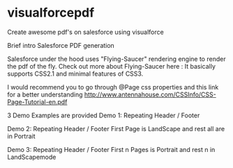 # visualforcepdf
Create awesome pdf's on salesforce using visualforce

Brief intro Salesforce PDF generation


Salesforce under the hood uses "Flying-Saucer" rendering engine to render the pdf of the fly.
Check out more about Flying-Saucer here :
It basically supports CSS2.1 and minimal features of CSS3.

I would recommend you to go through @Page css properties
and this link for a better understanding
http://www.antennahouse.com/CSSInfo/CSS-Page-Tutorial-en.pdf

3 Demo Examples are provided
Demo 1: 
Repeating Header / Footer

Demo 2:
Repeating Header / Footer
First Page is LandScape and rest all are in Portrait

Demo 3:
Repeating Header / Footer
First n Pages is Portrait and rest n in LandScapemode
